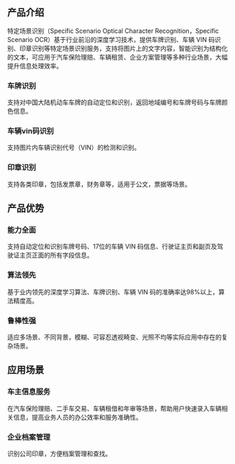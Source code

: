 ## 产品介绍
特定场景识别（Specific Scenario Optical Character Recognition，Specific Scenario OCR）基于行业前沿的深度学习技术，提供车牌识别、车辆 VIN 码识别、印章识别等特定场景识别服务，支持将图片上的文字内容，智能识别为结构化的文本，可应用于汽车保险理赔、车辆租赁、企业方案管理等多种行业场景，大幅提升信息处理效率。
### 车牌识别
支持对中国大陆机动车车牌的自动定位和识别，返回地域编号和车牌号码与车牌颜色信息。
### 车辆vin码识别
支持图片内车辆识别代号（VIN）的检测和识别。
### 印章识别
支持各类印章，包括发票章，财务章等，适用于公文，票据等场景。

## 产品优势
### 能力全面
支持自动定位和识别车牌号码、17位的车辆 VIN 码信息、行驶证主页和副页及驾驶证主页正面的所有字段信息。
### 算法领先
基于业内领先的深度学习算法、车牌识别、车辆 VIN 码的准确率达98%以上，算法精度高。
### 鲁棒性强
适应多场景、不同背景，模糊、可容忍透视畸变、光照不均等实际应用中存在的复杂场景。

## 应用场景
### 车主信息服务
在汽车保险理赔、二手车交易、车辆租借和年审等场景，帮助用户快速录入车辆相关信息，提高业务人员的办公效率和服务准确性。
### 企业档案管理
识别公司印章，方便档案管理和查找。
